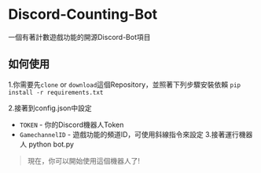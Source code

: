 # Discord-Counting-Bot
一個有著計數遊戲功能的開源Discord-Bot項目
## 如何使用
1.你需要先`clone` or `download`這個Repository，並照著下列步驟安裝依賴
`pip install -r requirements.txt`  

2.接著到config.json中設定
* `TOKEN` - 你的Discord機器人Token
* `GamechannelID` - 遊戲功能的頻道ID，可使用斜線指令來設定
3.接著運行機器人
    python bot.py
> 現在，你可以開始使用這個機器人了!

 

